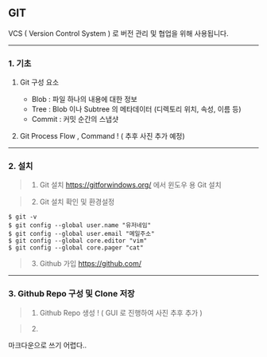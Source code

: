 ## GIT

VCS ( Version Control System ) 로 버전 관리 및 협업을 위해 사용됩니다.

---

### 1. 기초

1. Git 구성 요소
	- Blob : 파일 하나의 내용에 대한 정보
	- Tree : Blob 이나 Subtree 의 메타데이터 (디렉토리 위치, 속성, 이름 등)
	- Commit : 커밋 순간의 스냅샷

2. Git Process Flow , Command
! ( 추후 사진 추가 예정)

---

### 2. 설치

> 1. Git 설치
https://gitforwindows.org/ 에서 윈도우 용 Git 설치

> 2. Git 설치 확인 및 환경설정

```shell
$ git -v
$ git config --global user.name "유저네임"
$ git config --global user.email "메일주소"
$ git config --global core.editor "vim"
$ git config --global core.pager "cat"

```

> 3. Github 가입
https://github.com/

---

### 3. Github Repo 구성 및 Clone 저장

> 1. Github Repo 생성
! ( GUI 로 진행하여 사진 추후 추가 )

> 2. 


마크다운으로 쓰기 어렵다..
